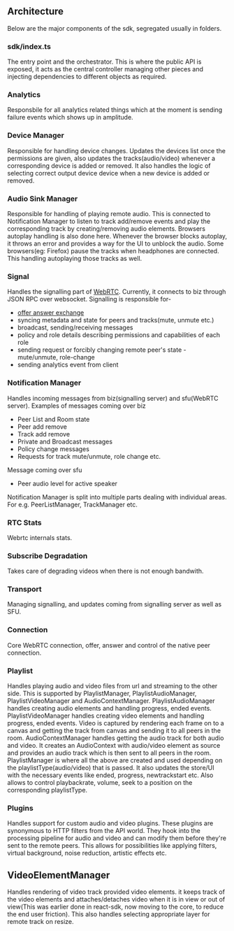 ## Architecture

Below are the major components of the sdk, segregated usually in folders.

### sdk/index.ts

The entry point and the orchestrator. This is where the public API is exposed,
it acts as the central controller managing other pieces and injecting dependencies
to different objects as required.

### Analytics

Responsbile for all analytics related things which at the moment is sending failure
events which shows up in amplitude.

### Device Manager

Responsible for handling device changes. Updates the devices list once the permissions are given, also
updates the tracks(audio/video) whenever a corresponding device is added or removed. It also handles the logic
of selecting correct output device device when a new device is added or removed.

### Audio Sink Manager

Responsible for handling of playing remote audio. This is connected to Notification Manager to listen to track add/remove events
and play the corresponding track by creating/removing audio elements.
Browsers autoplay handling is also done here. Whenever the browser blocks autoplay, it throws an error and provides a way for the
UI to unblock the audio. Some browsers(eg: Firefox) pause the tracks when headphones are connected. This handling autoplaying those
tracks as well.

### Signal

Handles the signalling part of [WebRTC](https://developer.mozilla.org/en-US/docs/Web/API/WebRTC_API/Signaling_and_video_calling).
Currently, it connects to biz through JSON RPC over websocket. Signalling is responsible for-

- [offer answer exchange](https://webrtcforthecurious.com/docs/02-signaling/)
- syncing metadata and state for peers and tracks(mute, unmute etc.)
- broadcast, sending/receiving messages
- policy and role details describing permissions and capabilities of each role
- sending request or forcibly changing remote peer's state - mute/unmute, role-change
- sending analytics event from client

### Notification Manager

Handles incoming messages from biz(signalling server) and sfu(WebRTC server).
Examples of messages coming over biz

- Peer List and Room state
- Peer add remove
- Track add remove
- Private and Broadcast messages
- Policy change messages
- Requests for track mute/unmute, role change etc.

Message coming over sfu

- Peer audio level for active speaker

Notification Manager is split into multiple parts dealing with individual areas. For
e.g. PeerListManager, TrackManager etc.

### RTC Stats

Webrtc internals stats.

### Subscribe Degradation

Takes care of degrading videos when there is not enough bandwith.

### Transport

Managing signalling, and updates coming from signalling server as well as SFU.

### Connection

Core WebRTC connection, offer, answer and control of the native peer connection.

### Playlist

Handles playing audio and video files from url and streaming to the other side.
This is supported by PlaylistManager, PlaylistAudioManager, PlaylistVideoManager and AudioContextManager.
PlaylistAudioManager handles creating audio elements and handling progress, ended events.
PlaylistVideoManager handles creating video elements and handling progress, ended events.
Video is captured by rendering each frame on to a canvas and getting the track from canvas and sending it
to all peers in the room.
AudioContextManager handles getting the audio track for both audio and video. It creates an AudioContext
with audio/video element as source and provides an audio track which is then sent to all peers in the room.
PlaylistManager is where all the above are created and used depending on the playlistType(audio/video) that is passed.
It also updates the store/UI with the necessary events like ended, progress, newtrackstart etc. Also allows to control
playbackrate, volume, seek to a position on the corresponding playlistType.

### Plugins

Handles support for custom audio and video plugins. These plugins are synonymous to
HTTP filters from the API world. They hook into the processing pipeline for audio and video
and can modify them before they're sent to the remote peers. This allows for
possibilities like applying filters, virtual background, noise reduction, artistic effects etc.


## VideoElementManager

Handles rendering of video track provided video elements. it keeps track of the video elements and attaches/detaches video when it
is in view or out of view(This was earlier done in react-sdk, now moving to the core, to reduce the end user friction).
This also handles selecting appropriate layer for remote track on resize.